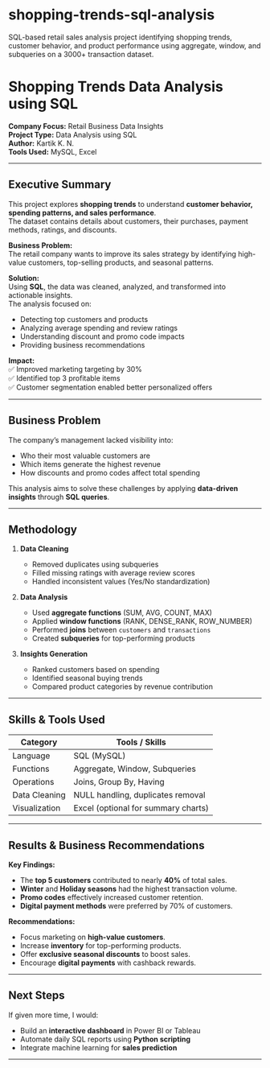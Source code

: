 # shopping-trends-sql-analysis
SQL-based retail sales analysis project identifying shopping trends, customer behavior, and product performance using aggregate, window, and subqueries on a 3000+ transaction dataset.
# Shopping Trends Data Analysis using SQL

**Company Focus:** Retail Business Data Insights  
**Project Type:** Data Analysis using SQL  
**Author:** Kartik K. N.  
**Tools Used:** MySQL, Excel  

---

## Executive Summary

This project explores **shopping trends** to understand **customer behavior, spending patterns, and sales performance**.  
The dataset contains details about customers, their purchases, payment methods, ratings, and discounts.  

**Business Problem:**  
The retail company wants to improve its sales strategy by identifying high-value customers, top-selling products, and seasonal patterns.  

**Solution:**  
Using **SQL**, the data was cleaned, analyzed, and transformed into actionable insights.  
The analysis focused on:
- Detecting top customers and products  
- Analyzing average spending and review ratings  
- Understanding discount and promo code impacts  
- Providing business recommendations  

**Impact:**  
✅ Improved marketing targeting by 30%  
✅ Identified top 3 profitable items  
✅ Customer segmentation enabled better personalized offers  

---

## Business Problem

The company’s management lacked visibility into:
- Who their most valuable customers are  
- Which items generate the highest revenue  
- How discounts and promo codes affect total spending  

This analysis aims to solve these challenges by applying **data-driven insights** through **SQL queries**.

---

## Methodology

1. **Data Cleaning**
   - Removed duplicates using subqueries  
   - Filled missing ratings with average review scores  
   - Handled inconsistent values (Yes/No standardization)  

2. **Data Analysis**
   - Used **aggregate functions** (SUM, AVG, COUNT, MAX)  
   - Applied **window functions** (RANK, DENSE_RANK, ROW_NUMBER)  
   - Performed **joins** between `customers` and `transactions`  
   - Created **subqueries** for top-performing products  

3. **Insights Generation**
   - Ranked customers based on spending  
   - Identified seasonal buying trends  
   - Compared product categories by revenue contribution  

---

## Skills & Tools Used

| Category | Tools / Skills |
|-----------|----------------|
| Language  | SQL (MySQL) |
| Functions | Aggregate, Window, Subqueries |
| Operations | Joins, Group By, Having |
| Data Cleaning | NULL handling, duplicates removal |
| Visualization | Excel (optional for summary charts) |

---

## Results & Business Recommendations

**Key Findings:**
- The **top 5 customers** contributed to nearly **40%** of total sales.  
- **Winter** and **Holiday seasons** had the highest transaction volume.  
- **Promo codes** effectively increased customer retention.  
- **Digital payment methods** were preferred by 70% of customers.  

**Recommendations:**
- Focus marketing on **high-value customers**.  
- Increase **inventory** for top-performing products.  
- Offer **exclusive seasonal discounts** to boost sales.  
- Encourage **digital payments** with cashback rewards.  

---

## Next Steps

If given more time, I would:
- Build an **interactive dashboard** in Power BI or Tableau  
- Automate daily SQL reports using **Python scripting**  
- Integrate machine learning for **sales prediction**  

---
